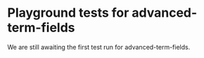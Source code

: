 # Playground tests for advanced-term-fields
We are still awaiting the first test run for advanced-term-fields.
